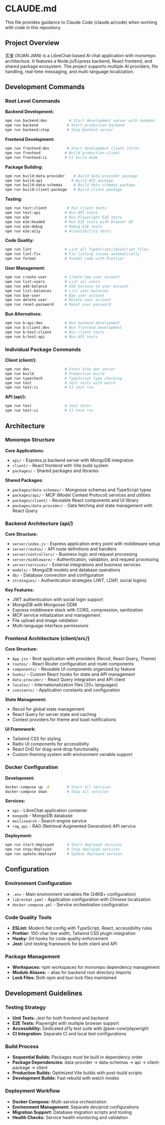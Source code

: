 # CLAUDE.md

This file provides guidance to Claude Code (claude.ai/code) when working with code in this repository.

## Project Overview

玄鉴 (XUAN JIAN) is a LibreChat-based AI chat application with monorepo architecture. It features a Node.js/Express backend, React frontend, and shared package ecosystem. The project supports multiple AI providers, file handling, real-time messaging, and multi-language localization.

## Development Commands

### Root Level Commands

**Backend Development:**
```bash
npm run backend:dev          # Start development server with nodemon
npm run backend             # Start production backend
npm run backend:stop        # Stop backend server
```

**Frontend Development:**
```bash
npm run frontend:dev        # Start development client (Vite)
npm run frontend           # Build production client
npm run frontend:ci        # CI build mode
```

**Package Building:**
```bash
npm run build:data-provider    # Build data provider package
npm run build:api             # Build API package  
npm run build:data-schemas     # Build data schemas package
npm run build:client-package   # Build client package
```

**Testing:**
```bash
npm run test:client         # Run client tests
npm run test:api           # Run API tests
npm run e2e                # Run Playwright E2E tests
npm run e2e:headed         # Run E2E tests with browser UI
npm run e2e:debug          # Debug E2E tests
npm run e2e:a11y           # Accessibility tests
```

**Code Quality:**
```bash
npm run lint               # Lint all TypeScript/JavaScript files
npm run lint:fix           # Fix linting issues automatically
npm run format             # Format code with Prettier
```

**User Management:**
```bash
npm run create-user        # Create new user account
npm run list-users         # List all users
npm run add-balance        # Add balance to user account
npm run list-balances      # List user balances
npm run ban-user           # Ban user account
npm run delete-user        # Delete user account
npm run reset-password     # Reset user password
```

**Bun Alternatives:**
```bash
npm run b:api:dev          # Bun backend development
npm run b:client:dev       # Bun frontend development
npm run b:test:client      # Bun client tests
npm run b:test:api         # Bun API tests
```

### Individual Package Commands

**Client (client/):**
```bash
npm run dev                # Start Vite dev server
npm run build              # Production build
npm run typecheck          # TypeScript type checking
npm run test               # Jest tests with watch
npm run test:ci            # CI test run
```

**API (api/):**
```bash
npm run test               # Jest tests
npm run test:ci            # CI test run
```

## Architecture

### Monorepo Structure

**Core Applications:**
- `api/` - Express.js backend server with MongoDB integration
- `client/` - React frontend with Vite build system
- `packages/` - Shared packages and libraries

**Shared Packages:**
- `packages/data-schemas/` - Mongoose schemas and TypeScript types
- `packages/api/` - MCP (Model Context Protocol) services and utilities  
- `packages/client/` - Reusable React components and UI library
- `packages/data-provider/` - Data fetching and state management with React Query

### Backend Architecture (api/)

**Core Structure:**
- `server/index.js` - Express application entry point with middleware setup
- `server/routes/` - API route definitions and handlers
- `server/controllers/` - Business logic and request processing
- `server/middleware/` - Authentication, validation, and request processing
- `server/services/` - External integrations and business services
- `models/` - MongoDB models and database operations
- `db/` - Database connection and configuration
- `strategies/` - Authentication strategies (JWT, LDAP, social logins)

**Key Features:**
- JWT authentication with social login support
- MongoDB with Mongoose ODM
- Express middleware stack with CORS, compression, sanitization
- MCP service initialization and management
- File upload and image validation
- Multi-language interface permissions

### Frontend Architecture (client/src/)

**Core Structure:**
- `App.jsx` - Root application with providers (Recoil, React Query, Theme)
- `routes/` - React Router configuration and route components
- `components/` - Reusable UI components organized by feature
- `hooks/` - Custom React hooks for state and API management
- `data-provider/` - React Query integration and API client
- `locales/` - Internationalization files (20+ languages)
- `constants/` - Application constants and configuration

**State Management:**
- Recoil for global state management
- React Query for server state and caching
- Context providers for theme and toast notifications

**UI Framework:**
- Tailwind CSS for styling
- Radix UI components for accessibility
- React DnD for drag-and-drop functionality
- Custom theming system with environment variable support

### Docker Configuration

**Development:**
```bash
docker-compose up -d        # Start all services
docker-compose down         # Stop all services
```

**Services:**
- `api` - LibreChat application container
- `mongodb` - MongoDB database
- `meilisearch` - Search engine service  
- `rag_api` - RAG (Retrieval Augmented Generation) API service

**Deployment:**
```bash
npm run start:deployed      # Start deployed services
npm run stop:deployed       # Stop deployed services
npm run update:deployed     # Update deployed version
```

## Configuration

### Environment Configuration
- `.env` - Main environment variables file (24KB+ configuration)
- `librechat.yaml` - Application configuration with Chinese localization
- `docker-compose.yml` - Service orchestration configuration

### Code Quality Tools
- **ESLint:** Modern flat config with TypeScript, React, accessibility rules
- **Prettier:** 100-char line width, Tailwind CSS plugin integration
- **Husky:** Git hooks for code quality enforcement
- **Jest:** Unit testing framework for both client and API

### Package Management
- **Workspaces:** npm workspaces for monorepo dependency management
- **Module Aliases:** `~` alias for backend root directory imports
- **Lock Files:** Both npm and bun lock files maintained

## Development Guidelines

### Testing Strategy
- **Unit Tests:** Jest for both frontend and backend
- **E2E Tests:** Playwright with multiple browser support
- **Accessibility:** Dedicated a11y test suite with @axe-core/playwright
- **CI Integration:** Separate CI and local test configurations

### Build Process
- **Sequential Builds:** Packages must be built in dependency order
- **Package Dependencies:** data-provider → data-schemas → api → client-package → client
- **Production Builds:** Optimized Vite builds with post-build scripts
- **Development Builds:** Fast rebuild with watch modes

### Deployment Workflow
- **Docker Compose:** Multi-service orchestration
- **Environment Management:** Separate dev/prod configurations
- **Migration Support:** Database migration scripts and tooling
- **Health Checks:** Service health monitoring and validation